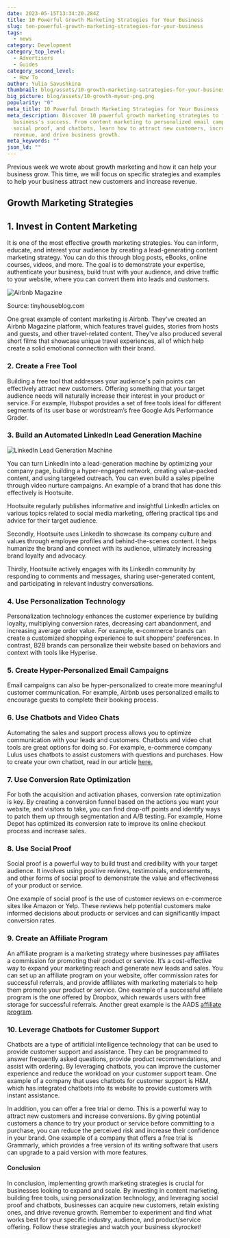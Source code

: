 ```yaml
---
date: 2023-05-15T13:34:20.284Z
title: 10 Powerful Growth Marketing Strategies for Your Business
slug: ten-powerful-growth-marketing-strategies-for-your-business
tags:
  - news
category: Development
category_top_level:
  - Advertisers
  - Guides
category_second_level:
  - How To
author: Yulia Savushkina
thumbnail: blog/assets/10-growth-marketing-satrategies-for-your-business.png
big_picture: blog/assets/10-growth-myour-png.png
popularity: "0"
meta_title: 10 Powerful Growth Marketing Strategies for Your Business | AADS Blog
meta_description: Discover 10 powerful growth marketing strategies to fuel your
  business's success. From content marketing to personalized email campaigns,
  social proof, and chatbots, learn how to attract new customers, increase
  revenue, and drive business growth.
meta_keywords: ""
json_ld: ""
---
```

Previous week we wrote about growth marketing and how it can help your business grow. This time, we will focus on specific strategies and examples to help your business attract new customers and increase revenue. 

## Growth Marketing Strategies

## **1. Invest in Content Marketing**

It is one of the most effective growth marketing strategies. You can inform, educate, and interest your audience by creating a lead-generating content marketing strategy. You can do this through blog posts, eBooks, online courses, videos, and more. The goal is to demonstrate your expertise, authenticate your business, build trust with your audience, and drive traffic to your website, where you can convert them into leads and customers. 

![Airbnb Magazine](/blog/assets/2023-05-15-163351.jpg "Airbnb Magazine")

Source: tinyhouseblog.com

One great example of content marketing is Airbnb. They've created an Airbnb Magazine platform, which features travel guides, stories from hosts and guests, and other travel-related content. They've also produced several short films that showcase unique travel experiences, all of which help create a solid emotional connection with their brand.

### 2. Create a Free Tool

Building a free tool that addresses your audience's pain points can effectively attract new customers. Offering something that your target audience needs will naturally increase their interest in your product or service. For example, Hubspot provides a set of free tools ideal for different segments of its user base or wordstream’s free Google Ads Performance Grader.

### 3. Build an Automated LinkedIn Lead Generation Machine

![LinkedIn Lead Generation Machine](/blog/assets/снимок-экрана-2023-05-15-в-16.34.06.png "LinkedIn Lead Generation Machine")

You can turn LinkedIn into a lead-generation machine by optimizing your company page, building a hyper-engaged network, creating value-packed content, and using targeted outreach. You can even build a sales pipeline through video nurture campaigns. An example of a brand that has done this effectively is Hootsuite.  

Hootsuite regularly publishes informative and insightful LinkedIn articles on various topics related to social media marketing, offering practical tips and advice for their target audience.

Secondly, Hootsuite uses LinkedIn to showcase its company culture and values through employee profiles and behind-the-scenes content. It helps humanize the brand and connect with its audience, ultimately increasing brand loyalty and advocacy.

Thirdly, Hootsuite actively engages with its LinkedIn community by responding to comments and messages, sharing user-generated content, and participating in relevant industry conversations.

### 4. Use Personalization Technology

Personalization technology enhances the customer experience by building loyalty, multiplying conversion rates, decreasing cart abandonment, and increasing average order value. For example, e-commerce brands can create a customized shopping experience to suit shoppers' preferences. In contrast, B2B brands can personalize their website based on behaviors and context with tools like Hyperise.

### **5. Create Hyper-Personalized Email Campaigns**

Email campaigns can also be hyper-personalized to create more meaningful customer communication. For example, Airbnb uses personalized emails to encourage guests to complete their booking process. 

### 6. Use Chatbots and Video Chats

Automating the sales and support process allows you to optimize communication with your leads and customers. Chatbots and video chat tools are great options for doing so. For example, e-commerce company Lulus uses chatbots to assist customers with questions and purchases. How to create your own chatbot, read in our article [here.](https://aads.com/blog/why-you-need-chatbots-for-your-crypto-business-part-1/)

### 7. Use Conversion Rate Optimization

For both the acquisition and activation phases, conversion rate optimization is key. By creating a conversion funnel based on the actions you want your website, and visitors to take, you can find drop-off points and identify ways to patch them up through segmentation and A/B testing. For example, Home Depot has optimized its conversion rate to improve its online checkout process and increase sales.

### 8. Use Social Proof

Social proof is a powerful way to build trust and credibility with your target audience. It involves using positive reviews, testimonials, endorsements, and other forms of social proof to demonstrate the value and effectiveness of your product or service. 

One example of social proof is the use of customer reviews on e-commerce sites like Amazon or Yelp. These reviews help potential customers make informed decisions about products or services and can significantly impact conversion rates.

### 9. Create an Affiliate Program

An affiliate program is a marketing strategy where businesses pay affiliates a commission for promoting their product or service. It’s a cost-effective way to expand your marketing reach and generate new leads and sales. You can set up an affiliate program on your website, offer commission rates for successful referrals, and provide affiliates with marketing materials to help them promote your product or service. One example of a successful affiliate program is the one offered by Dropbox, which rewards users with free storage for successful referrals. Another great example is the AADS [affiliate program](https://aads.com/crypto-affiliate-program/).

### 10. Leverage Chatbots for Customer Support

Chatbots are a type of artificial intelligence technology that can be used to provide customer support and assistance. They can be programmed to answer frequently asked questions, provide product recommendations, and assist with ordering. By leveraging chatbots, you can improve the customer experience and reduce the workload on your customer support team. One example of a company that uses chatbots for customer support is H&M, which has integrated chatbots into its website to provide customers with instant assistance.

In addition, you can offer a free trial or demo. This is a powerful way to attract new customers and increase conversions. By giving potential customers a chance to try your product or service before committing to a purchase, you can reduce the perceived risk and increase their confidence in your brand. One example of a company that offers a free trial is Grammarly, which provides a free version of its writing software that users can upgrade to a paid version with more features.

#### Conclusion 

In conclusion, implementing growth marketing strategies is crucial for businesses looking to expand and scale. By investing in content marketing, building free tools, using personalization technology, and leveraging social proof and chatbots, businesses can acquire new customers, retain existing ones, and drive revenue growth. Remember to experiment and find what works best for your specific industry, audience, and product/service offering. Follow these strategies and watch your business skyrocket!
